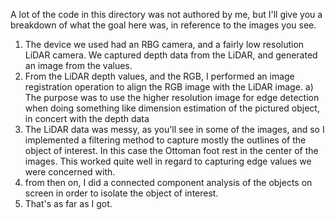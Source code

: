 A lot of the code in this directory was not authored by me, but I'll give you a breakdown of what the goal here was, in reference to the images you see.

1) The device we used had an RBG camera, and a fairly low resolution LiDAR camera. We captured depth data from the LiDAR, and generated an image from the values.
2) From the LiDAR depth values, and the RGB, I performed an image registration operation to align the RGB image with the LiDAR image.
   a) The purpose was to use the higher resolution image for edge detection when doing something like dimension estimation of the pictured object, in concert with the depth data
3) The LiDAR data was messy, as you'll see in some of the images, and so I implemented a filtering method to capture mostly the outlines of the object of interest. In this case the
   Ottoman foot rest in the center of the images. This worked quite well in regard to capturing edge values we were concerned with.
4) from then on, I did a connected component analysis of the objects on screen in order to isolate the object of interest.
5) That's as far as I got.
